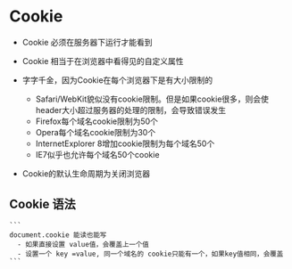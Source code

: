 
# Cookie
- Cookie 必须在服务器下运行才能看到
- Cookie 相当于在浏览器中看得见的自定义属性
- 字字千金，因为Cookie在每个浏览器下是有大小限制的
    + Safari/WebKit貌似没有cookie限制。但是如果cookie很多，则会使header大小超过服务器的处理的限制，会导致错误发生
    + Firefox每个域名cookie限制为50个
    + Opera每个域名cookie限制为30个
    + InternetExplorer 8增加cookie限制为每个域名50个
    + IE7似乎也允许每个域名50个cookie

- Cookie的默认生命周期为关闭浏览器


## Cookie 语法
    ```
    document.cookie 能读也能写
      - 如果直接设置 value值，会覆盖上一个值
      - 设置一个 key =value, 同一个域名的 cookie只能有一个，如果key值相同，会覆盖
    ```

































